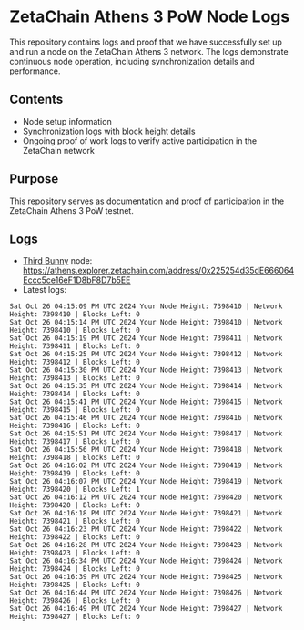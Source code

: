# ZetaChain Athens 3 PoW Node Logs
This repository contains logs and proof that we have successfully set up and run a node on the ZetaChain Athens 3 network. The logs demonstrate continuous node operation, including synchronization details and performance.

## Contents
- Node setup information
- Synchronization logs with block height details
- Ongoing proof of work logs to verify active participation in the ZetaChain network

## Purpose
This repository serves as documentation and proof of participation in the ZetaChain Athens 3 PoW testnet.

## Logs

- [Third Bunny](https://thirdbunny.xyz/) node: https://athens.explorer.zetachain.com/address/0x225254d35dE666064Eccc5ce16eF1D8bF8D7b5EE
- Latest logs:
```
Sat Oct 26 04:15:09 PM UTC 2024 Your Node Height: 7398410 | Network Height: 7398410 | Blocks Left: 0
Sat Oct 26 04:15:14 PM UTC 2024 Your Node Height: 7398410 | Network Height: 7398410 | Blocks Left: 0
Sat Oct 26 04:15:19 PM UTC 2024 Your Node Height: 7398411 | Network Height: 7398411 | Blocks Left: 0
Sat Oct 26 04:15:25 PM UTC 2024 Your Node Height: 7398412 | Network Height: 7398412 | Blocks Left: 0
Sat Oct 26 04:15:30 PM UTC 2024 Your Node Height: 7398413 | Network Height: 7398413 | Blocks Left: 0
Sat Oct 26 04:15:35 PM UTC 2024 Your Node Height: 7398414 | Network Height: 7398414 | Blocks Left: 0
Sat Oct 26 04:15:41 PM UTC 2024 Your Node Height: 7398415 | Network Height: 7398415 | Blocks Left: 0
Sat Oct 26 04:15:46 PM UTC 2024 Your Node Height: 7398416 | Network Height: 7398416 | Blocks Left: 0
Sat Oct 26 04:15:51 PM UTC 2024 Your Node Height: 7398417 | Network Height: 7398417 | Blocks Left: 0
Sat Oct 26 04:15:56 PM UTC 2024 Your Node Height: 7398418 | Network Height: 7398418 | Blocks Left: 0
Sat Oct 26 04:16:02 PM UTC 2024 Your Node Height: 7398419 | Network Height: 7398419 | Blocks Left: 0
Sat Oct 26 04:16:07 PM UTC 2024 Your Node Height: 7398419 | Network Height: 7398420 | Blocks Left: 1
Sat Oct 26 04:16:12 PM UTC 2024 Your Node Height: 7398420 | Network Height: 7398420 | Blocks Left: 0
Sat Oct 26 04:16:18 PM UTC 2024 Your Node Height: 7398421 | Network Height: 7398421 | Blocks Left: 0
Sat Oct 26 04:16:23 PM UTC 2024 Your Node Height: 7398422 | Network Height: 7398422 | Blocks Left: 0
Sat Oct 26 04:16:28 PM UTC 2024 Your Node Height: 7398423 | Network Height: 7398423 | Blocks Left: 0
Sat Oct 26 04:16:34 PM UTC 2024 Your Node Height: 7398424 | Network Height: 7398424 | Blocks Left: 0
Sat Oct 26 04:16:39 PM UTC 2024 Your Node Height: 7398425 | Network Height: 7398425 | Blocks Left: 0
Sat Oct 26 04:16:44 PM UTC 2024 Your Node Height: 7398426 | Network Height: 7398426 | Blocks Left: 0
Sat Oct 26 04:16:49 PM UTC 2024 Your Node Height: 7398427 | Network Height: 7398427 | Blocks Left: 0
```
